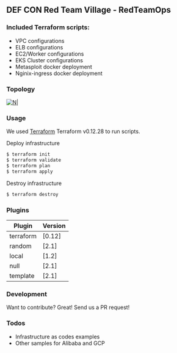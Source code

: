 ## DEF CON Red Team Village - RedTeamOps


### Included Terraform scripts:
  - VPC configurations
  - ELB configurations
  - EC2/Worker configurations
  - EKS Cluster configurations
  - Metasploit docker deployment
  - Nginix-ingress docker deployment


### Topology

[![N|](https://hitcat.red/topology.png)](https://hitcat.red/)

### Usage

We used  [Terraform](https://www.terraform.io/) Terraform v0.12.28 to run scripts.

Deploy infrastructure
```sh
$ terraform init
$ terraform validate
$ terraform plan
$ terraform apply
```

Destroy infrastructure

```sh
$ terraform destroy
```

### Plugins


| Plugin | Version |
| ------ | ------ |
| terraform | [0.12] |
| random | [2.1] |
| local | [1.2] |
| null | [2.1] |
| template | [2.1] |


### Development

Want to contribute? Great! Send us a PR request! 

### Todos

 - Infrastructure as codes examples
 - Other samples for Alibaba and GCP


